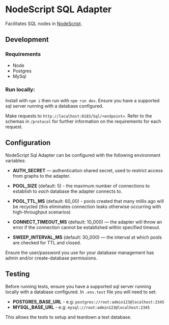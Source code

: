 # NodeScript SQL Adapter

Facilitates SQL nodes in [NodeScript](https://nodescript.dev).

## Development

### Requirements

- Node
- Postgres
- MySql

### Run locally:

Install with `npm i` then run with `npm run dev`. Ensure you have a supported sql server running with a database configured.

Make requests to `http://localhost:8183/Sql/<endpoint>`. Refer to the schemas in `/protocol` for further information on the requirements for each request.


## Configuration

NodeScript Sql Adapter can be configured with the following environment variables:

- **AUTH_SECRET** — authentication shared secret, used to restrict access from graphs to the adapter.

- **POOL_SIZE** (default: 5) - the maximum number of connections to establish to *each* database the adapter connects to.

- **POOL_TTL_MS** (default: 60_00) - pools created that many millis ago will be recycled (this eliminates connection leaks otherwise occurring with high-throughput scenarios)

- **CONNECT_TIMEOUT_MS** (default: 10_000) — the adapter will throw an error if the connection cannot be established within specified timeout.

- **SWEEP_INTERVAL_MS** (default: 30_000) — the interval at which pools are checked for TTL and closed.

Ensure the user/password you use for your database management has admin and/or create-database permissions.


## Testing

Before running tests, ensure you have a supported sql server running locally with a database configured. In `.env.test` file you will need to set:

- **POSTGRES_BASE_URL** - e.g: `postgres://root:admin123@localhost:2345`
- **MYSQL_BASE_URL** - e.g: `mysql://root:admin123@localhost:2345`

This allows the tests to setup and teardown a test database.
